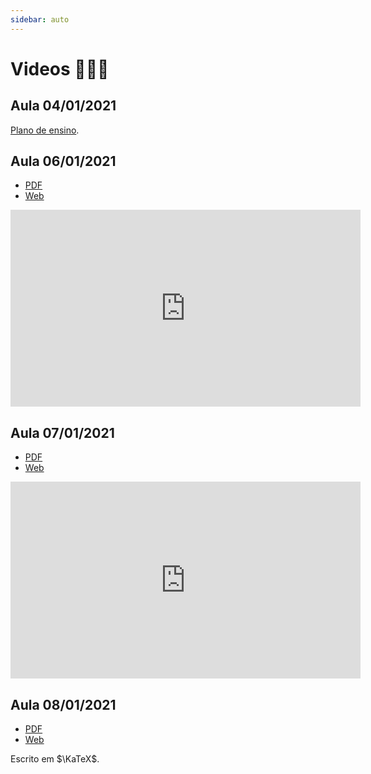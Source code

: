 ```yaml
---
sidebar: auto
---
```


# Videos 👨🏼‍🏫

## Aula 04/01/2021

[Plano de ensino](https://ecloud.global/s/mexQgHM9m3Jci3E).

## Aula 06/01/2021

- [PDF](https://ecloud.global/s/6zZLkH7ciyeaMmG)
- [Web](https://carlosal1015.github.io/Algebra-linear-II/aulas/corpos.html)

<iframe width="560" height="315" src="https://www.youtube.com/embed/z9GZVGrg1As" frameborder="0" allow="autoplay; encrypted-media" allowfullscreen></iframe>

## Aula 07/01/2021

- [PDF](https://ecloud.global/s/TwPXSDJLgEnPABW)
- [Web](https://carlosal1015.github.io/Algebra-linear-II/aulas/sistemas-lineares.html)

<iframe width="560" height="315" src="https://www.youtube.com/embed/T0nmPER3PhA" frameborder="0" allow="autoplay; encrypted-media" allowfullscreen></iframe>

## Aula 08/01/2021

- [PDF]()
- [Web]()

Escrito em $\KaTeX$.